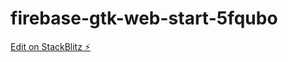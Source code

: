 # firebase-gtk-web-start-5fqubo

[Edit on StackBlitz ⚡️](https://stackblitz.com/edit/firebase-gtk-web-start-5fqubo)